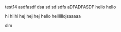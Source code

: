 test14
asdfasdf dsa sd sd sdfs
aDFADFASDF
hello hello

hi hi hi
hej hej hej
hello
hellllllojsaaaaa


slm
